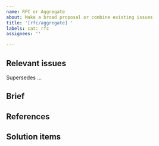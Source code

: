 ```yaml
---
name: RFC or Aggregate
about: Make a broad proposal or combine existing issues
title: '[rfc/aggregate] '
labels: cat: rfc
assignees: ''

---
```


## Relevant issues

<!--
Previous issues that are combined here.
Delete this section if this is not an aggregate.
-->

Supersedes ...

## Brief

<!--
If this is an RFC, a description of the proposal and any prior discussions.
If this is an aggregate, a summary of the prior isssues and their discussions.
-->

## References

<!--
References to external materials about the subject matter.
Delete this section if references are inapplicable.
-->

## Solution items

<!--
Task tracker for items that must be completed to resolve this issue.
-->
